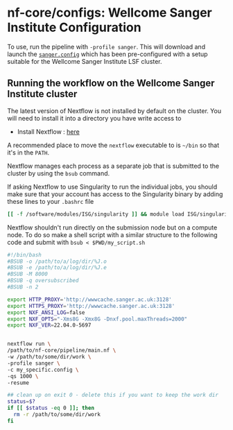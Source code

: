 # nf-core/configs: Wellcome Sanger Institute Configuration

To use, run the pipeline with `-profile sanger`. This will download and launch the [`sanger.config`](../conf/sanger.config) which has been
pre-configured with a setup suitable for the Wellcome Sanger Institute LSF cluster.

## Running the workflow on the Wellcome Sanger Institute cluster

The latest version of Nextflow is not installed by default on the cluster. You will need to install it into a directory you have write access to

- Install Nextflow : [here](https://www.nextflow.io/docs/latest/getstarted.html#)

A recommended place to move the `nextflow` executable to is `~/bin` so that it's in the `PATH`.

Nextflow manages each process as a separate job that is submitted to the cluster by using the `bsub` command.

If asking Nextflow to use Singularity to run the individual jobs,
you should make sure that your account has access to the Singularity binary by adding these lines to your `.bashrc` file

```bash
[[ -f /software/modules/ISG/singularity ]] && module load ISG/singularity
```

Nextflow shouldn't run directly on the submission node but on a compute node.
To do so make a shell script with a similar structure to the following code and submit with `bsub < $PWD/my_script.sh`

```bash
#!/bin/bash
#BSUB -o /path/to/a/log/dir/%J.o
#BSUB -e /path/to/a/log/dir/%J.e
#BSUB -M 8000
#BSUB -q oversubscribed
#BSUB -n 2

export HTTP_PROXY='http://wwwcache.sanger.ac.uk:3128'
export HTTPS_PROXY='http://wwwcache.sanger.ac.uk:3128'
export NXF_ANSI_LOG=false
export NXF_OPTS="-Xms8G -Xmx8G -Dnxf.pool.maxThreads=2000"
export NXF_VER=22.04.0-5697


nextflow run \
/path/to/nf-core/pipeline/main.nf \
-w /path/to/some/dir/work \
-profile sanger \
-c my_specific.config \
-qs 1000 \
-resume

## clean up on exit 0 - delete this if you want to keep the work dir
status=$?
if [[ $status -eq 0 ]]; then
  rm -r /path/to/some/dir/work
fi
```
